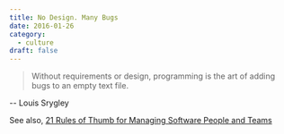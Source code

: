 ```yaml
---
title: No Design. Many Bugs
date: 2016-01-26
category:
  - culture
draft: false
---
```


> Without requirements or design, programming is the art of adding bugs to an empty text file.

-- Louis Srygley


See also,
[21 Rules of Thumb for Managing Software People and Teams](http://www.informit.com/articles/article.aspx?p=1984066)
